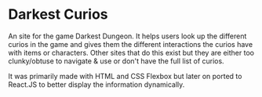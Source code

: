

# Darkest Curios

An site for the game Darkest Dungeon. It helps users look up the different curios in the game and gives them the different interactions the curios have with items or characters. Other sites that do this exist but they are either too clunky/obtuse to navigate & use or don't have the full list of curios. 

It was primarily made with HTML and CSS Flexbox but later on ported to React.JS to better display the information dynamically.


